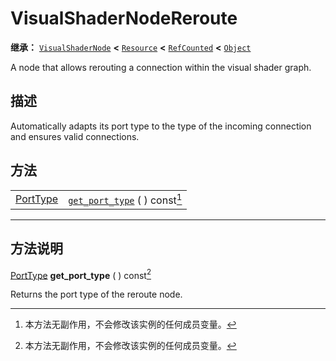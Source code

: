 <!-- ⚠ 请勿编辑本文件 ⚠ -->
<!-- 本文档使用脚本从 WeDot 引擎源码仓库生成。 -->
<!-- 生成脚本：https://github.com/WeDot-Engine/WeDot/tree/master/doc/tools/make_md.py； -->
<!-- 原文件：https://github.com/WeDot-Engine/WeDot/tree/master/doc/classes/VisualShaderNodeReroute.xml。 -->

<div id="_class_visualshadernodereroute"></div>

# VisualShaderNodeReroute

**继承：** [`VisualShaderNode`](class_visualshadernode.md) **<** [`Resource`](class_resource.md) **<** [`RefCounted`](class_refcounted.md) **<** [`Object`](class_object.md)

A node that allows rerouting a connection within the visual shader graph.

## 描述

Automatically adapts its port type to the type of the incoming connection and ensures valid connections.

## 方法

|||
|:-:|:--|
| [PortType](#enum_visualshadernode_porttype) | [`get_port_type`](class_visualshadernodereroute.md#class_visualshadernodereroute_method_get_port_type) ( ) const[^const] |

<!-- rst-class:: classref-section-separator -->

---

## 方法说明

<div id="_class_visualshadernodereroute_method_get_port_type"></div>

[PortType](#enum_visualshadernode_porttype) **get_port_type** ( ) const[^const]<div id="class_visualshadernodereroute_method_get_port_type"></div>

Returns the port type of the reroute node.

[^virtual]: 本方法通常需要用户覆盖才能生效。
[^const]: 本方法无副作用，不会修改该实例的任何成员变量。
[^vararg]: 本方法除了能接受在此处描述的参数外，还能够继续接受任意数量的参数。
[^constructor]: 本方法用于构造某个类型。
[^static]: 调用本方法无需实例，可直接使用类名进行调用。
[^operator]: 本方法描述的是使用本类型作为左操作数的有效运算符。
[^bitfield]: 这个值是由下列位标志构成位掩码的整数。
[^void]: 无返回值。
